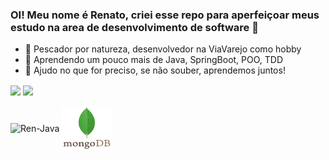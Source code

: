 ### OI! Meu nome é Renato, criei esse repo para aperfeiçoar meus estudo na area de desenvolvimento de software 👋


- 🔭 Pescador por natureza, desenvolvedor na ViaVarejo como hobby
- 🌱 Aprendendo um pouco mais de Java, SpringBoot, POO, TDD 
- 👯 Ajudo no que for preciso, se não souber, aprendemos juntos!

 <div><a href="https://github.com/renatofe">
  <img height="165em" align="center" src="https://github-readme-stats.vercel.app/api?username=renatofe&show_icons=true&theme=dark&include_all_commits=true&count_private=true&locate=es"/></a>
  <a href="https://github.com/renatofe"><img height="165em" align="center"src="https://github-readme-stats.vercel.app/api/top-langs/?username=renatofe&layout=compact&langs_count=7&theme=dark"/></a>
</div>
<div style="display: inline_block"><br>
<img align="center" alt="Ren-Java" height="70" width="80" src="https://cdn.jsdelivr.net/gh/devicons/devicon/icons/java/java-original-wordmark.svg" />
<img align="center" alt="Ren-Mongo" height="70" width="80" src="https://raw.githubusercontent.com/devicons/devicon/master/icons/mongodb/mongodb-original-wordmark.svg"> 
</div>

##
